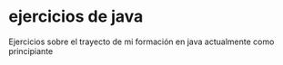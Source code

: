 # ejercicios de java

Ejercicios sobre el trayecto de mi formación en java
actualmente como principiante
